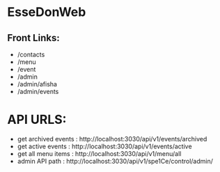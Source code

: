 # EsseDonWeb

## Front Links:
- /contacts
- /menu
- /event
- /admin
- /admin/afisha
- /admin/events

# API URLS:
- get archived events : http://localhost:3030/api/v1/events/archived
- get active events : http://localhost:3030/api/v1/events/active
- get all menu items : http://localhost:3030/api/v1/menu/all
- admin API path : http://localhost:3030/api/v1/spe1Ce/control/admin/
